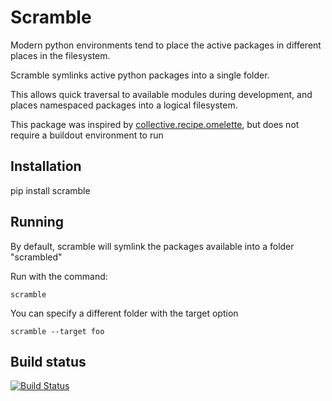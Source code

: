 Scramble
========

Modern python environments tend to place the active packages in different places in the filesystem.

Scramble symlinks active python packages into a single folder.

This allows quick traversal to available modules during development, and places namespaced packages into a logical filesystem.

This package was inspired by [collective.recipe.omelette](https://github.com/collective/collective), but does not require
a buildout environment to run


Installation
------------

pip install scramble


Running
-------

By default, scramble will symlink the packages available into a folder "scrambled"


Run with the command:

```
scramble
```

You can specify a different folder with the target option

```
scramble --target foo
```

Build status
------------

[![Build Status](https://travis-ci.org/phlax/scramble.svg?branch=master)](https://travis-ci.org/phlax/scramble)